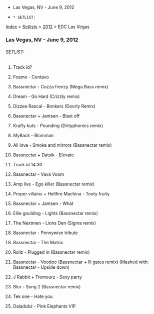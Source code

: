   * Las Vegas, NV - June 9, 2012
  *     * SETLIST:

[Index](https://www.reddit.com/r/bassnectar/wiki/index) >
[Setlists](https://www.reddit.com/r/bassnectar/wiki/interactive/setlists) >
[2012](https://www.reddit.com/r/bassnectar/wiki/interactive/setlists/2012) >
EDC Las Vegas

### Las Vegas, NV - June 9, 2012

###### SETLIST:

  1. Track id?

  2. Foamo - Centavo 

  3. Bassnectar - Cozza frenzy (Mega Bass remix)

  4. Dream - Go Hard (Crizzly remix)

  5. Dizzee Rascal - Bonkers (Doorly Remix)

  6. Bassnectar + Jantsen - Blast off 

  7. Krafty kuts - Pounding (Dirtyphonics remix)

  8. MyBack - Blomman 

  9. Ali love - Smoke and mirrors (Bassnectar remix)

  10. Bassnectar + Datsik - Elevate 

  11. Track id 14:30 

  12. Bassnectar - Vava Voom 

  13. Amp live - Ego killer (Bassnectar remix)

  14. Proper villains + Hellfire Machina - Tooty fruity 

  15. Bassnectar + Jantsen - What 

  16. Ellie goulding - Lights (Bassnectar remix)

  17. The Nextmen - Lions Den (Sigma remix)

  18. Bassnectar - Pennywise tribute 

  19. Bassnectar - The Matrix 

  20. Rollz - Plugged in (Bassnectar remix)

  21. Bassnectar - Voodoo (Bassnectar + Ill gates remix) (Mashed with: Bassnectar - Upside down)

  22. J Rabbit + Tremourz - Sexy party 

  23. Blur - Song 2 (Bassnectar remix)

  24. Tek one - Hate you 

  25. Daladubz - Pink Elephants VIP

